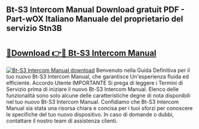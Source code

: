 ## Bt-S3 Intercom Manual Download gratuit PDF - Part-wOX Italiano Manuale del proprietario del servizio Stn3B

# <h2><a href="http://dfdy6l.blite.top/?on=Bt-S3+Intercom+Manual">🔗Download 👉🔴 Bt-S3 Intercom Manual</a></h2>

[![Bt-S3 Intercom Manual download](https://i.imgur.com/lujVjoI.png)](http://dfdy6l.blite.top/?on=Bt-S3+Intercom+Manual)
Benvenuto nella Guida Definitiva per il tuo nuovo Bt-S3 Intercom Manual, che garantisce Un'esperienza fluida ed efficiente. Accordo Utente IMPORTANTE Si prega di leggere i Termini di Servizio prima di iniziare il nuovo Bt-S3 Intercom Manual. Elenco delle funzionalità sono solo alcune delle caratteristiche degne di nota disponibili nel tuo nuovo Bt-S3 Intercom Manual. Confidiamo che Bt-S3 Intercom Manual sia stata una risorsa chiara e concisa per i tuoi sforzi per conoscere le specifiche del tuo nuovo dispositivo. In caso di domande o dubbi, contattare il nostro team di assistenza clienti.
